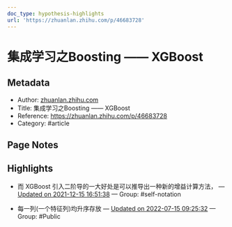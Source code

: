 ```yaml
---
doc_type: hypothesis-highlights
url: 'https://zhuanlan.zhihu.com/p/46683728'
---
```


# 集成学习之Boosting —— XGBoost

## Metadata
- Author: [zhuanlan.zhihu.com]()
- Title: 集成学习之Boosting —— XGBoost
- Reference: https://zhuanlan.zhihu.com/p/46683728
- Category: #article

## Page Notes
## Highlights
- 而 XGBoost 引入二阶导的一大好处是可以推导出一种新的增益计算方法， — [Updated on 2021-12-15 16:51:38](https://hyp.is/N0358l2EEeyODdsZzlUjZg/zhuanlan.zhihu.com/p/46683728) — Group: #self-notation

- 每一列(一个特征列)均升序存放 — [Updated on 2022-07-15 09:25:32](https://hyp.is/BNeYZgPdEe28Z4dJKS6HRA/zhuanlan.zhihu.com/p/46683728) — Group: #Public




